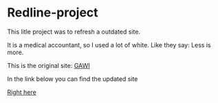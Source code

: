 # Redline-project
<p> This litle project was to refresh a outdated site. 
 <p> It is a medical accountant, so I used a lot of white. Like they say: Less is more.
<p> This is the original site: <a href=http://www.gawi.be> GAWI </a>
 <br>
 <p> In the link below you can find the updated site <p>
 <a href="https://benna93.github.io/Redline-project/"> Right here</a>
 
